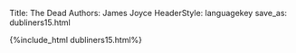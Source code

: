 Title: The Dead
Authors: James Joyce
HeaderStyle: languagekey
save_as: dubliners15.html

{%include_html dubliners15.html%}


